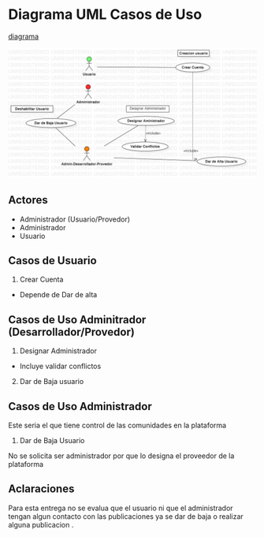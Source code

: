 # Diagrama UML Casos de Uso 

[diagrama](./1-Casos-De-Uso.mdj)

![Casos-De-Uso](./UseCaseDiagram1.jpg)

## Actores 

* Administrador (Usuario/Provedor)
* Administrador 
* Usuario 


## Casos de Usuario 

1.  Crear Cuenta 
  * Depende de Dar de alta 

## Casos de Uso Adminitrador (Desarrollador/Provedor)
1. Designar Administrador 
  * Incluye validar conflictos
2. Dar de Baja usuario 

## Casos de Uso Administrador 

Este seria el que tiene control de las comunidades en la plataforma 

1. Dar de Baja Usuario 

No se solicita ser administrador por que lo designa el proveedor de la plataforma 

## Aclaraciones 

Para esta entrega no se evalua que el usuario ni que el administrador tengan algun contacto con las publicaciones ya se dar de baja o realizar alguna publicacion .
